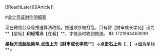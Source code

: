 [[ReadItLater]][[Article]]

#[会计凭证附件明细表](https://mp.weixin.qq.com/s/ivvauIxDcEyjHBm8fqNbpA)

现在微信公众号推送算法改版，推送顺序被打乱，只有将【财审成长学苑】设为**【星标】**和经常点**【在看】**，才能及时收到推送。
ID: 1721964463939


**星标方法超级简单,**点击上方**【财审成长学苑****】**→点击右上角**【...】**→设为**星标**⭐

